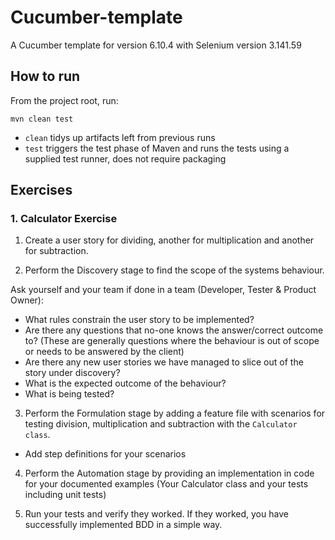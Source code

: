 # Cucumber-template
A Cucumber template for version 6.10.4 with Selenium version 3.141.59

## How to run

From the project root, run:

```
mvn clean test
```

- `clean` tidys up artifacts left from previous runs
- `test` triggers the test phase of Maven and runs the tests using a supplied test runner, does not require packaging

## Exercises

### 1. Calculator Exercise

1. Create a user story for dividing, another for multiplication and another for subtraction.

2. Perform the Discovery stage to find the scope of the systems behaviour.

Ask yourself and your team if done in a team (Developer, Tester & Product Owner):

- What rules constrain the user story to be implemented?
- Are there any questions that no-one knows the answer/correct outcome to? (These are generally questions where the behaviour is out of scope or needs to be answered by the client)
- Are there any new user stories we have managed to slice out of the story under discovery?
- What is the expected outcome of the behaviour?
- What is being tested?

3. Perform the Formulation stage by adding a feature file with scenarios for testing division, multiplication and subtraction with the `Calculator class`.

- Add step definitions for your scenarios

4. Perform the Automation stage by providing an implementation in code for your documented examples (Your Calculator class and your tests including unit tests)

5. Run your tests and verify they worked. If they worked, you have successfully implemented BDD in a simple way.

